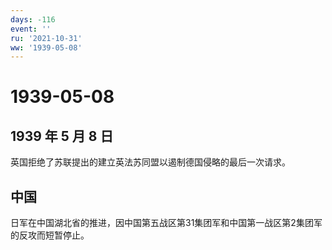 ```yaml
---
days: -116
event: ''
ru: '2021-10-31'
ww: '1939-05-08'
---
```


# 1939-05-08

## 1939 年 5 月 8 日

英国拒绝了苏联提出的建立英法苏同盟以遏制德国侵略的最后一次请求。

## 中国

日军在中国湖北省的推进，因中国第五战区第31集团军和中国第一战区第2集团军的反攻而短暂停止。